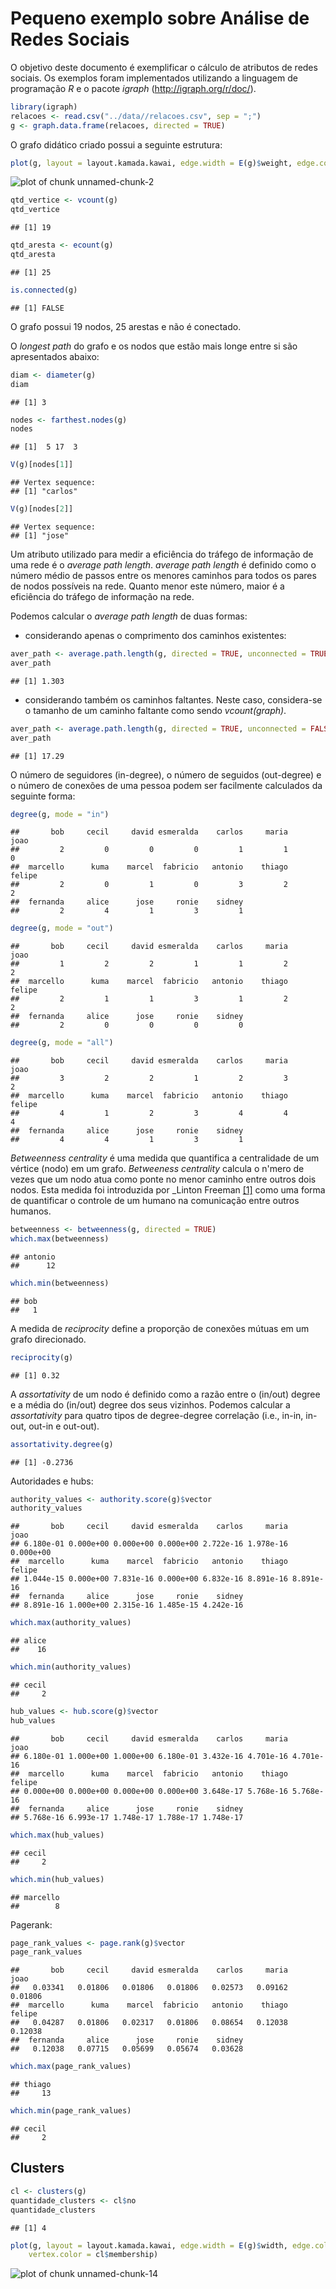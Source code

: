 Pequeno exemplo sobre Análise de Redes Sociais
========================================================

O objetivo deste documento é exemplificar o cálculo de atributos de redes sociais. Os exemplos foram implementados utilizando a linguagem de programação *R* e o pacote *igraph* (http://igraph.org/r/doc/).


```r
library(igraph)
relacoes <- read.csv("../data//relacoes.csv", sep = ";")
g <- graph.data.frame(relacoes, directed = TRUE)
```


O grafo didático criado possui a seguinte estrutura:


```r
plot(g, layout = layout.kamada.kawai, edge.width = E(g)$weight, edge.color = "black")
```

![plot of chunk unnamed-chunk-2](figure/unnamed-chunk-2.png) 



```r
qtd_vertice <- vcount(g)
qtd_vertice
```

```
## [1] 19
```

```r
qtd_aresta <- ecount(g)
qtd_aresta
```

```
## [1] 25
```

```r
is.connected(g)
```

```
## [1] FALSE
```


O grafo possui 19 nodos, 25 arestas e não é conectado.

O _longest path_ do grafo e os nodos que estão mais longe entre si são apresentados abaixo:


```r
diam <- diameter(g)
diam
```

```
## [1] 3
```

```r
nodes <- farthest.nodes(g)
nodes
```

```
## [1]  5 17  3
```

```r
V(g)[nodes[1]]
```

```
## Vertex sequence:
## [1] "carlos"
```

```r
V(g)[nodes[2]]
```

```
## Vertex sequence:
## [1] "jose"
```


Um atributo utilizado para medir a eficiência do tráfego de informação de uma rede é o _average path length_.
_average path length_ é definido como o número médio de passos entre os menores caminhos para todos os pares
de nodos possíveis na rede. Quanto menor este número, maior é a eficiência do tráfego de informação na rede.

Podemos calcular o _average path length_ de duas formas:

* considerando apenas o comprimento dos caminhos existentes:


```r
aver_path <- average.path.length(g, directed = TRUE, unconnected = TRUE)
aver_path
```

```
## [1] 1.303
```


* considerando também os caminhos faltantes. Neste caso, considera-se o tamanho de um caminho faltante como sendo _vcount(graph)_. 


```r
aver_path <- average.path.length(g, directed = TRUE, unconnected = FALSE)
aver_path
```

```
## [1] 17.29
```


O número de seguidores (in-degree), o número de seguidos (out-degree) e o número de conexões de uma pessoa podem ser facilmente calculados da seguinte forma:


```r
degree(g, mode = "in")
```

```
##       bob     cecil     david esmeralda    carlos     maria      joao 
##         2         0         0         0         1         1         0 
##  marcello      kuma    marcel  fabricio   antonio    thiago    felipe 
##         2         0         1         0         3         2         2 
##  fernanda     alice      jose     ronie    sidney 
##         2         4         1         3         1
```

```r
degree(g, mode = "out")
```

```
##       bob     cecil     david esmeralda    carlos     maria      joao 
##         1         2         2         1         1         2         2 
##  marcello      kuma    marcel  fabricio   antonio    thiago    felipe 
##         2         1         1         3         1         2         2 
##  fernanda     alice      jose     ronie    sidney 
##         2         0         0         0         0
```

```r
degree(g, mode = "all")
```

```
##       bob     cecil     david esmeralda    carlos     maria      joao 
##         3         2         2         1         2         3         2 
##  marcello      kuma    marcel  fabricio   antonio    thiago    felipe 
##         4         1         2         3         4         4         4 
##  fernanda     alice      jose     ronie    sidney 
##         4         4         1         3         1
```


_Betweenness centrality_ é uma medida que quantifica a centralidade de um vértice (nodo) em um grafo. _Betweeness centrality_ calcula o n'mero de vezes que um nodo atua como ponte no menor caminho entre outros dois nodos. Esta medida foi introduzida por _Linton Freeman [[1]](http://dx.doi.org/10.2307%2F3033543) como uma forma de quantificar o controle de um humano na comunicação entre outros humanos.


```r
betweenness <- betweenness(g, directed = TRUE)
which.max(betweenness)
```

```
## antonio 
##      12
```

```r
which.min(betweenness)
```

```
## bob 
##   1
```


A medida de _reciprocity_ define a proporção de conexões mútuas em um grafo direcionado.


```r
reciprocity(g)
```

```
## [1] 0.32
```


A _assortativity_ de um nodo é definido como a razão entre o (in/out) degree e a média do (in/out) degree dos seus vizinhos. Podemos calcular a _assortativity_ para quatro tipos de degree-degree correlação (i.e., in-in, in-out, out-in e out-out).


```r
assortativity.degree(g)
```

```
## [1] -0.2736
```


Autoridades e hubs:


```r
authority_values <- authority.score(g)$vector
authority_values
```

```
##       bob     cecil     david esmeralda    carlos     maria      joao 
## 6.180e-01 0.000e+00 0.000e+00 0.000e+00 2.722e-16 1.978e-16 0.000e+00 
##  marcello      kuma    marcel  fabricio   antonio    thiago    felipe 
## 1.044e-15 0.000e+00 7.831e-16 0.000e+00 6.832e-16 8.891e-16 8.891e-16 
##  fernanda     alice      jose     ronie    sidney 
## 8.891e-16 1.000e+00 2.315e-16 1.485e-15 4.242e-16
```

```r
which.max(authority_values)
```

```
## alice 
##    16
```

```r
which.min(authority_values)
```

```
## cecil 
##     2
```

```r
hub_values <- hub.score(g)$vector
hub_values
```

```
##       bob     cecil     david esmeralda    carlos     maria      joao 
## 6.180e-01 1.000e+00 1.000e+00 6.180e-01 3.432e-16 4.701e-16 4.701e-16 
##  marcello      kuma    marcel  fabricio   antonio    thiago    felipe 
## 0.000e+00 0.000e+00 0.000e+00 0.000e+00 3.648e-17 5.768e-16 5.768e-16 
##  fernanda     alice      jose     ronie    sidney 
## 5.768e-16 6.993e-17 1.748e-17 1.788e-17 1.748e-17
```

```r
which.max(hub_values)
```

```
## cecil 
##     2
```

```r
which.min(hub_values)
```

```
## marcello 
##        8
```


Pagerank:


```r
page_rank_values <- page.rank(g)$vector
page_rank_values
```

```
##       bob     cecil     david esmeralda    carlos     maria      joao 
##   0.03341   0.01806   0.01806   0.01806   0.02573   0.09162   0.01806 
##  marcello      kuma    marcel  fabricio   antonio    thiago    felipe 
##   0.04287   0.01806   0.02317   0.01806   0.08654   0.12038   0.12038 
##  fernanda     alice      jose     ronie    sidney 
##   0.12038   0.07715   0.05699   0.05674   0.03628
```

```r
which.max(page_rank_values)
```

```
## thiago 
##     13
```

```r
which.min(page_rank_values)
```

```
## cecil 
##     2
```


Clusters
--------


```r
cl <- clusters(g)
quantidade_clusters <- cl$no
quantidade_clusters
```

```
## [1] 4
```



```r
plot(g, layout = layout.kamada.kawai, edge.width = E(g)$width, edge.color = "black", 
    vertex.color = cl$membership)
```

![plot of chunk unnamed-chunk-14](figure/unnamed-chunk-14.png) 

